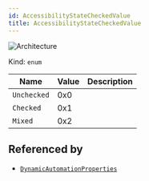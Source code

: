```yaml
---
id: AccessibilityStateCheckedValue
title: AccessibilityStateCheckedValue
---
```


![Architecture](https://img.shields.io/badge/architecture-old_only-yellow)

Kind: `enum`

| Name |  Value | Description |
|--|--|--|
|`Unchecked` | 0x0  |  |
|`Checked` | 0x1  |  |
|`Mixed` | 0x2  |  |

## Referenced by
- [`DynamicAutomationProperties`](DynamicAutomationProperties)
